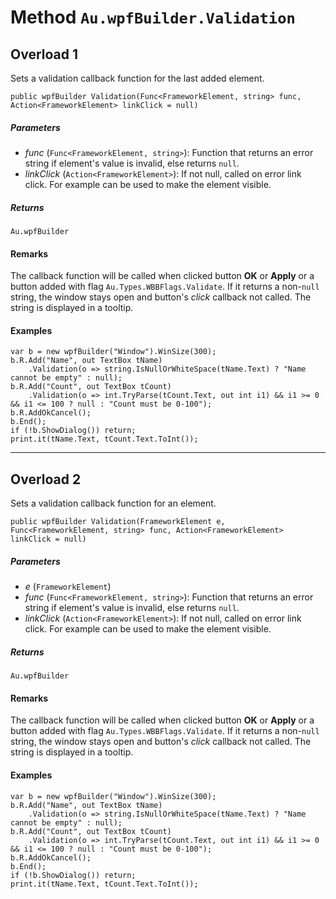 # Method `Au.wpfBuilder.Validation`

## Overload 1

Sets a validation callback function for the last added element.

```
public wpfBuilder Validation(Func<FrameworkElement, string> func, Action<FrameworkElement> linkClick = null)
```

##### Parameters

- *func*  (`Func<FrameworkElement, string>`):
    Function that returns an error string if element's value is invalid, else returns `null`.
- *linkClick*  (`Action<FrameworkElement>`):
    If not null, called on error link click. For example can be used to make the element visible.

##### Returns

`Au.wpfBuilder`

#### Remarks

The callback function will be called when clicked button **OK** or **Apply** or a button added with flag `Au.Types.WBBFlags.Validate`. If it returns a non-`null` string, the window stays open and button's *click* callback not called. The string is displayed in a tooltip.

#### Examples

```
var b = new wpfBuilder("Window").WinSize(300);
b.R.Add("Name", out TextBox tName)
	.Validation(o => string.IsNullOrWhiteSpace(tName.Text) ? "Name cannot be empty" : null);
b.R.Add("Count", out TextBox tCount)
	.Validation(o => int.TryParse(tCount.Text, out int i1) && i1 >= 0 && i1 <= 100 ? null : "Count must be 0-100");
b.R.AddOkCancel();
b.End();
if (!b.ShowDialog()) return;
print.it(tName.Text, tCount.Text.ToInt());
```

* * *

## Overload 2

Sets a validation callback function for an element.

```
public wpfBuilder Validation(FrameworkElement e, Func<FrameworkElement, string> func, Action<FrameworkElement> linkClick = null)
```

##### Parameters

- *e*  (`FrameworkElement`)
- *func*  (`Func<FrameworkElement, string>`):
    Function that returns an error string if element's value is invalid, else returns `null`.
- *linkClick*  (`Action<FrameworkElement>`):
    If not null, called on error link click. For example can be used to make the element visible.

##### Returns

`Au.wpfBuilder`

#### Remarks

The callback function will be called when clicked button **OK** or **Apply** or a button added with flag `Au.Types.WBBFlags.Validate`. If it returns a non-`null` string, the window stays open and button's *click* callback not called. The string is displayed in a tooltip.

#### Examples

```
var b = new wpfBuilder("Window").WinSize(300);
b.R.Add("Name", out TextBox tName)
	.Validation(o => string.IsNullOrWhiteSpace(tName.Text) ? "Name cannot be empty" : null);
b.R.Add("Count", out TextBox tCount)
	.Validation(o => int.TryParse(tCount.Text, out int i1) && i1 >= 0 && i1 <= 100 ? null : "Count must be 0-100");
b.R.AddOkCancel();
b.End();
if (!b.ShowDialog()) return;
print.it(tName.Text, tCount.Text.ToInt());
```